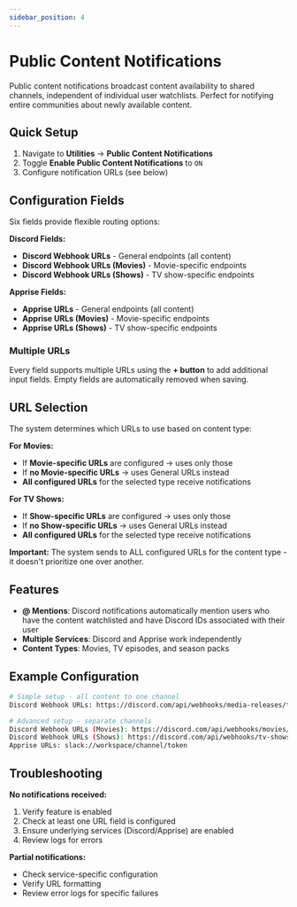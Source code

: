 ```yaml
---
sidebar_position: 4
---
```


# Public Content Notifications

Public content notifications broadcast content availability to shared channels, independent of individual user watchlists. Perfect for notifying entire communities about newly available content.

## Quick Setup

1. Navigate to **Utilities** → **Public Content Notifications**
2. Toggle **Enable Public Content Notifications** to `ON`
3. Configure notification URLs (see below)

## Configuration Fields

Six fields provide flexible routing options:

**Discord Fields:**
- **Discord Webhook URLs** - General endpoints (all content)
- **Discord Webhook URLs (Movies)** - Movie-specific endpoints  
- **Discord Webhook URLs (Shows)** - TV show-specific endpoints

**Apprise Fields:**
- **Apprise URLs** - General endpoints (all content)
- **Apprise URLs (Movies)** - Movie-specific endpoints
- **Apprise URLs (Shows)** - TV show-specific endpoints

### Multiple URLs
Every field supports multiple URLs using the **+ button** to add additional input fields. Empty fields are automatically removed when saving.

## URL Selection

The system determines which URLs to use based on content type:

**For Movies:**
- If **Movie-specific URLs** are configured → uses only those
- If **no Movie-specific URLs** → uses General URLs instead
- **All configured URLs** for the selected type receive notifications

**For TV Shows:**
- If **Show-specific URLs** are configured → uses only those  
- If **no Show-specific URLs** → uses General URLs instead
- **All configured URLs** for the selected type receive notifications

**Important:** The system sends to ALL configured URLs for the content type - it doesn't prioritize one over another.

## Features

- **@ Mentions**: Discord notifications automatically mention users who have the content watchlisted and have Discord IDs associated with their user
- **Multiple Services**: Discord and Apprise work independently
- **Content Types**: Movies, TV episodes, and season packs

## Example Configuration

```bash
# Simple setup - all content to one channel
Discord Webhook URLs: https://discord.com/api/webhooks/media-releases/token123

# Advanced setup - separate channels
Discord Webhook URLs (Movies): https://discord.com/api/webhooks/movies/token1
Discord Webhook URLs (Shows): https://discord.com/api/webhooks/tv-shows/token2
Apprise URLs: slack://workspace/channel/token
```

## Troubleshooting

**No notifications received:**
1. Verify feature is enabled
2. Check at least one URL field is configured
3. Ensure underlying services (Discord/Apprise) are enabled
4. Review logs for errors

**Partial notifications:**
- Check service-specific configuration
- Verify URL formatting
- Review error logs for specific failures